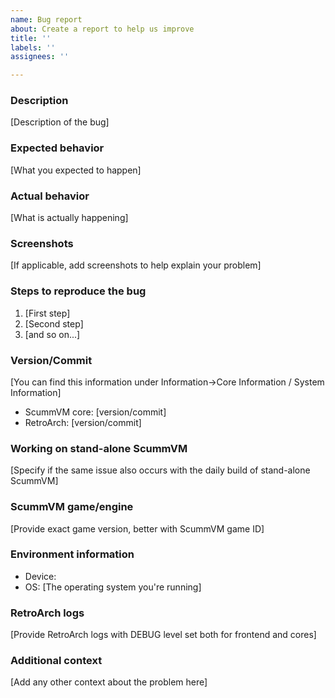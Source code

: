 ```yaml
---
name: Bug report
about: Create a report to help us improve
title: ''
labels: ''
assignees: ''

---
```


### Description
[Description of the bug]

### Expected behavior
[What you expected to happen]

### Actual behavior
[What is actually happening]

### Screenshots
[If applicable, add screenshots to help explain your problem]

### Steps to reproduce the bug
1. [First step]
2. [Second step]
3. [and so on...]

### Version/Commit
[You can find this information under Information->Core Information / System Information]
- ScummVM core: [version/commit]
- RetroArch: [version/commit]

### Working on stand-alone ScummVM
[Specify if the same issue also occurs with the daily build of stand-alone ScummVM]

### ScummVM game/engine
[Provide exact game version, better with ScummVM game ID]

### Environment information
- Device:
- OS: [The operating system you're running]

### RetroArch logs
[Provide RetroArch logs with DEBUG level set both for frontend and cores]

### Additional context
[Add any other context about the problem here]
